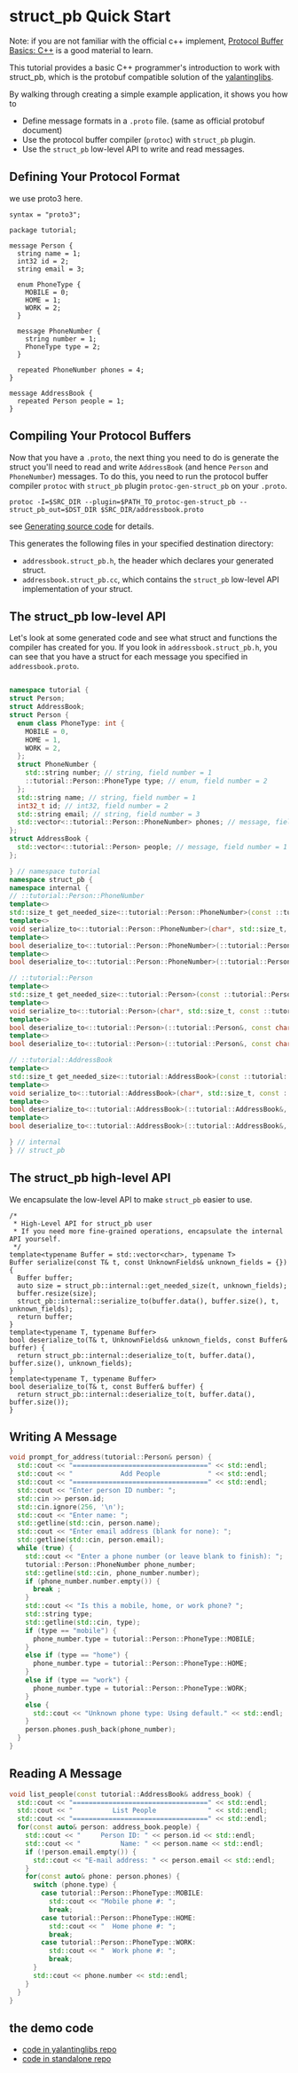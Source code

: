 # struct_pb Quick Start

Note: if you are not familiar with the official c++ implement, 
[Protocol Buffer Basics: C++](https://developers.google.com/protocol-buffers/docs/cpptutorial)
is a good material to learn.

This tutorial provides a basic C++ programmer's introduction to work with struct_pb, 
which is the protobuf compatible solution of the [yalantinglibs](https://github.com/alibaba/yalantinglibs).

By walking through creating a simple example application, it shows you how to

- Define message formats in a `.proto` file. (same as official protobuf document)
- Use the protocol buffer compiler (`protoc`) with `struct_pb` plugin.
- Use the `struct_pb` low-level API to write and read messages.

## Defining Your Protocol Format

we use proto3 here.

```
syntax = "proto3";

package tutorial;

message Person {
  string name = 1;
  int32 id = 2;
  string email = 3;

  enum PhoneType {
    MOBILE = 0;
    HOME = 1;
    WORK = 2;
  }

  message PhoneNumber {
    string number = 1;
    PhoneType type = 2;
  }

  repeated PhoneNumber phones = 4;
}

message AddressBook {
  repeated Person people = 1;
}

```

## Compiling Your Protocol Buffers

Now that you have a `.proto`, the next thing you need to do is generate the struct you'll need to
read and write `AddressBook` (and hence `Person` and `PhoneNumber`) messages.
To do this, you need to run the protocol buffer compiler `protoc` with `struct_pb` plugin `protoc-gen-struct_pb` on your `.proto`.

```shell
protoc -I=$SRC_DIR --plugin=$PATH_TO_protoc-gen-struct_pb --struct_pb_out=$DST_DIR $SRC_DIR/addressbook.proto
```
see [Generating source code](https://alibaba.github.io/yalantinglibs/guide/struct-pb-generating-your-struct.html) for details.

This generates the following files in your specified destination directory:

- `addressbook.struct_pb.h`, the header which declares your generated struct.
- `addressbook.struct_pb.cc`, which contains the `struct_pb` low-level API implementation of your struct.


## The struct_pb low-level API

Let's look at some generated code and see what struct and functions the compiler has created for you.
If you look in `addressbook.struct_pb.h`, you can see that you have a struct for each message you specified in `addressbook.proto`.


```cpp

namespace tutorial {
struct Person;
struct AddressBook;
struct Person {
  enum class PhoneType: int {
    MOBILE = 0,
    HOME = 1,
    WORK = 2,
  };
  struct PhoneNumber {
    std::string number; // string, field number = 1
    ::tutorial::Person::PhoneType type; // enum, field number = 2
  };
  std::string name; // string, field number = 1
  int32_t id; // int32, field number = 2
  std::string email; // string, field number = 3
  std::vector<::tutorial::Person::PhoneNumber> phones; // message, field number = 4
};
struct AddressBook {
  std::vector<::tutorial::Person> people; // message, field number = 1
};

} // namespace tutorial
namespace struct_pb {
namespace internal {
// ::tutorial::Person::PhoneNumber
template<>
std::size_t get_needed_size<::tutorial::Person::PhoneNumber>(const ::tutorial::Person::PhoneNumber&, const ::struct_pb::UnknownFields& unknown_fields);
template<>
void serialize_to<::tutorial::Person::PhoneNumber>(char*, std::size_t, const ::tutorial::Person::PhoneNumber&, const ::struct_pb::UnknownFields& unknown_fields);
template<>
bool deserialize_to<::tutorial::Person::PhoneNumber>(::tutorial::Person::PhoneNumber&, const char*, std::size_t, ::struct_pb::UnknownFields& unknown_fields);
template<>
bool deserialize_to<::tutorial::Person::PhoneNumber>(::tutorial::Person::PhoneNumber&, const char*, std::size_t);

// ::tutorial::Person
template<>
std::size_t get_needed_size<::tutorial::Person>(const ::tutorial::Person&, const ::struct_pb::UnknownFields& unknown_fields);
template<>
void serialize_to<::tutorial::Person>(char*, std::size_t, const ::tutorial::Person&, const ::struct_pb::UnknownFields& unknown_fields);
template<>
bool deserialize_to<::tutorial::Person>(::tutorial::Person&, const char*, std::size_t, ::struct_pb::UnknownFields& unknown_fields);
template<>
bool deserialize_to<::tutorial::Person>(::tutorial::Person&, const char*, std::size_t);

// ::tutorial::AddressBook
template<>
std::size_t get_needed_size<::tutorial::AddressBook>(const ::tutorial::AddressBook&, const ::struct_pb::UnknownFields& unknown_fields);
template<>
void serialize_to<::tutorial::AddressBook>(char*, std::size_t, const ::tutorial::AddressBook&, const ::struct_pb::UnknownFields& unknown_fields);
template<>
bool deserialize_to<::tutorial::AddressBook>(::tutorial::AddressBook&, const char*, std::size_t, ::struct_pb::UnknownFields& unknown_fields);
template<>
bool deserialize_to<::tutorial::AddressBook>(::tutorial::AddressBook&, const char*, std::size_t);

} // internal
} // struct_pb
```

## The struct_pb high-level API

We encapsulate the low-level API to make `struct_pb` easier to use.

```
/*
 * High-Level API for struct_pb user
 * If you need more fine-grained operations, encapsulate the internal API yourself.
 */
template<typename Buffer = std::vector<char>, typename T>
Buffer serialize(const T& t, const UnknownFields& unknown_fields = {}) {
  Buffer buffer;
  auto size = struct_pb::internal::get_needed_size(t, unknown_fields);
  buffer.resize(size);
  struct_pb::internal::serialize_to(buffer.data(), buffer.size(), t, unknown_fields);
  return buffer;
}
template<typename T, typename Buffer>
bool deserialize_to(T& t, UnknownFields& unknown_fields, const Buffer& buffer) {
  return struct_pb::internal::deserialize_to(t, buffer.data(), buffer.size(), unknown_fields);
}
template<typename T, typename Buffer>
bool deserialize_to(T& t, const Buffer& buffer) {
  return struct_pb::internal::deserialize_to(t, buffer.data(), buffer.size());
}

```

## Writing A Message

```cpp
void prompt_for_address(tutorial::Person& person) {
  std::cout << "==================================" << std::endl;
  std::cout << "            Add People            " << std::endl;
  std::cout << "==================================" << std::endl;
  std::cout << "Enter person ID number: ";
  std::cin >> person.id;
  std::cin.ignore(256, '\n');
  std::cout << "Enter name: ";
  std::getline(std::cin, person.name);
  std::cout << "Enter email address (blank for none): ";
  std::getline(std::cin, person.email);
  while (true) {
    std::cout << "Enter a phone number (or leave blank to finish): ";
    tutorial::Person::PhoneNumber phone_number;
    std::getline(std::cin, phone_number.number);
    if (phone_number.number.empty()) {
      break ;
    }
    std::cout << "Is this a mobile, home, or work phone? ";
    std::string type;
    std::getline(std::cin, type);
    if (type == "mobile") {
      phone_number.type = tutorial::Person::PhoneType::MOBILE;
    }
    else if (type == "home") {
      phone_number.type = tutorial::Person::PhoneType::HOME;
    }
    else if (type == "work") {
      phone_number.type = tutorial::Person::PhoneType::WORK;
    }
    else {
      std::cout << "Unknown phone type: Using default." << std::endl;
    }
    person.phones.push_back(phone_number);
  }
}
```

## Reading A Message

```cpp
void list_people(const tutorial::AddressBook& address_book) {
  std::cout << "==================================" << std::endl;
  std::cout << "          List People             " << std::endl;
  std::cout << "==================================" << std::endl;
  for(const auto& person: address_book.people) {
    std::cout << "     Person ID: " << person.id << std::endl;
    std::cout << "          Name: " << person.name << std::endl;
    if (!person.email.empty()) {
      std::cout << "E-mail address: " << person.email << std::endl;
    }
    for(const auto& phone: person.phones) {
      switch (phone.type) {
        case tutorial::Person::PhoneType::MOBILE:
          std::cout << "Mobile phone #: ";
          break;
        case tutorial::Person::PhoneType::HOME:
          std::cout << "  Home phone #: ";
          break;
        case tutorial::Person::PhoneType::WORK:
          std::cout << "  Work phone #: ";
          break;
      }
      std::cout << phone.number << std::endl;
    }
  }
}
```

## the demo code

- [code in yalantinglibs repo](https://github.com/alibaba/yalantinglibs/blob/main/src/struct_pb/examples/tutorial.cpp)
- [code in standalone repo](https://github.com/PikachuHyA/struct_pb_tutorial)

